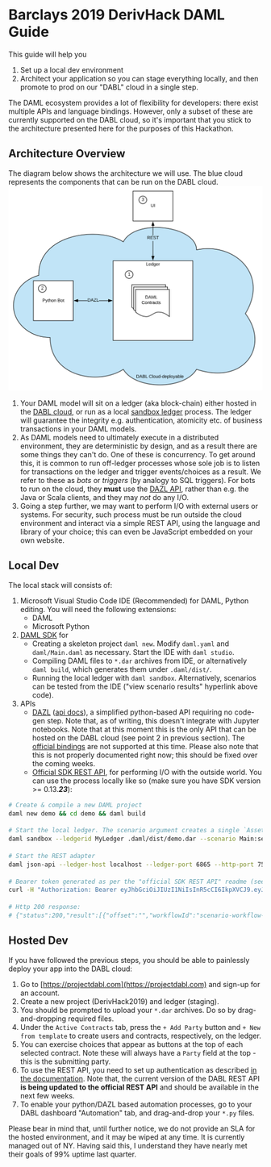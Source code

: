 # Barclays 2019 DerivHack DAML Guide

This guide will help you

  1. Set up a local dev environment
  2. Architect your application so you can stage everything locally, and then promote to prod on our "DABL" cloud in a single step.

The DAML ecosystem provides a lot of flexibility for developers: there exist multiple APIs and language bindings. However, only a subset of these are currently supported on the DABL cloud, so it's important that you stick to the architecture presented here for the purposes of this Hackathon.

## Architecture Overview

The diagram below shows the architecture we will use. The blue cloud represents the components that can be run on the DABL cloud.
![DABL Compatible Architecture](./architecture.svg)

1. Your DAML model will sit on a ledger (aka block-chain) either hosted in the [DABL cloud](https://projectdabl.com), or run as a local [sandbox ledger](https://docs.daml.com/tools/sandbox.html) process. The ledger will guarantee the integrity e.g. authentication, atomicity etc. of business transactions in your DAML models.
2. As DAML models need to ultimately execute in a distributed environment, they are deterministic by design, and as a result there are some things they can't do. One of these is concurrency. To get around this, it is common to run off-ledger processes whose sole job is to listen for transactions on the ledger and trigger events/choices as a result. We refer to these as _bots_ or _triggers_ (by analogy to SQL triggers).
For bots to run on the cloud, they **must** use the [DAZL API](https://github.com/lucianojoublanc-da/dazl-client), rather than e.g. the Java or Scala clients, and they may _not_ do any I/O.
3. Going a step further, we may want to perform I/O with external users or systems. For security, such process must be run outside the cloud environment and interact via a simple REST API, using the language and library of your choice; this can even be JavaScript embedded on your own website.


## Local Dev

The local stack will consists of:
1. Microsoft Visual Studio Code IDE (Recommended) for DAML, Python editing. You will need the following extensions:
    - DAML
    - Microsoft Python
2. [DAML SDK](https://docs.daml.com/getting-started/installation.html#install-the-sdk) for
    - Creating a skeleton project `daml new`. Modify `daml.yaml` and `daml/Main.daml` as necessary. Start the IDE with `daml studio`.
    - Compiling DAML files to `*.dar` archives from IDE, or alternatively `daml build`, which generates them under `.daml/dist/`.
    - Running the local ledger with `daml sandbox`. Alternatively, scenarios can be tested from the IDE ("view scenario results" hyperlink above code).
3. APIs
    - [DAZL](https://github.com/lucianojoublanc-da/dazl-client)  ([api docs](https://lucianojoublanc-da.github.io/dazl-client)), a simplified python-based API requiring no code-gen step. Note that, as of writing, this doesn't integrate with Jupyter notebooks. Note that at this moment this is the only API that can be hosted on the DABL cloud (see point 2 in previous section). The [official bindings](https://docs.daml.com/app-dev/app-arch.html#application-libraries) are not supported at this time.
  Please also note that this is not properly documented right now; this should be fixed over the coming weeks.
    - [Official SDK REST API](https://github.com/digital-asset/daml/tree/master/ledger-service/http-json), for performing I/O with the outside world. You can use the process locally like so (make sure you have SDK version >= 0.13.***23***): 

```sh
# Create & compile a new DAML project
daml new demo && cd demo && daml build

# Start the local ledger. The scenario argument creates a single `Asset` contract.
daml sandbox --ledgerid MyLedger .daml/dist/demo.dar --scenario Main:setup &

# Start the REST adapter
daml json-api --ledger-host localhost --ledger-port 6865 --http-port 7575 &

# Bearer token generated as per the "official SDK REST API" readme (see above for link).
curl -H "Authorization: Bearer eyJhbGciOiJIUzI1NiIsInR5cCI6IkpXVCJ9.eyJsZWRnZXJJZCI6Ik15TGVkZ2VyIiwiYXBwbGljYXRpb25JZCI6ImZvb2JhciIsInBhcnR5IjoiQWxpY2UifQ.4HYfzjlYr1ApUDot0a6a4zB49zS_jrwRUOCkAiPMqo0" http://localhost:7575/contracts/search

# Http 200 response:
# {"status":200,"result":[{"offset":"","workflowId":"scenario-workflow-2","activeContracts":[{"agreementText":"","contractId":"#2:1","templateId":{"packageId":"276b293a46d9ad9d20a2acbb59f2ea2ccca14dba0340faefdc233246a1b1a326","moduleName":"Main","entityName":"Asset"},"witnessParties":["Alice"],"argument":{"issuer":"Alice","owner":"Alice","name":"TV"}}]},{"offset":"3","activeContracts":[]}]}
```

## Hosted Dev

If you have followed the previous steps, you should be able to painlessly deploy your app into the DABL cloud:

1. Go to [https://projectdabl.com](https://projectdabl.com) and sign-up for an account.
2. Create a new project (DerivHack2019) and ledger (staging).
3. You should be prompted to upload your `*.dar` archives. Do so by drag-and-dropping required files.
4. Under the `Active Contracts` tab, press the `+ Add Party` button and `+ New from template` to create users and contracts, respectively, on the ledger.
5. You can exercise choices that appear as buttons at the top of each selected contract. Note these will always have a `Party` field at the top - this is the submitting party.
6. To use the REST API, you need to set up authentication as described [in the documentation](https://docs.projectdabl.com/#apiauthentication). Note that, the current version of the DABL REST API **is being updated to the official REST API** and should be available in the next few weeks.
7. To enable your python/DAZL based automation processes, go to your DABL dashboard "Automation" tab, and drag-and-drop your `*.py` files.

Please bear in mind that, until further notice, we do not provide an SLA for the hosted environment, and it may be wiped at any time. It is currently managed out of NY. Having said this, I understand they have nearly met their goals of 99% uptime last quarter.
